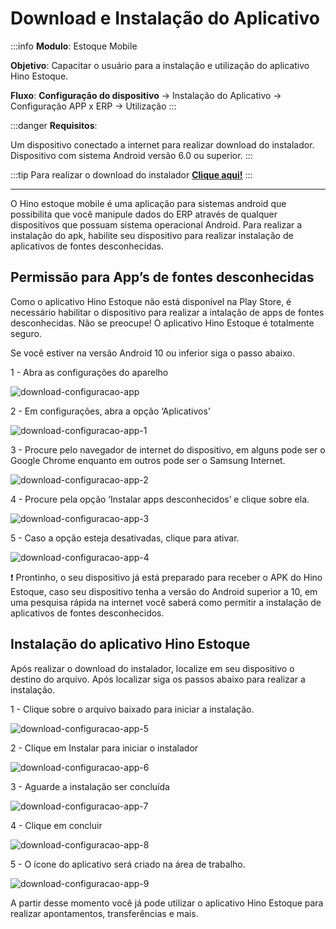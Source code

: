 # Download e Instalação do Aplicativo

:::info
**Modulo**: Estoque Mobile

**Objetivo**: Capacitar o usuário para a instalação e  utilização do aplicativo Hino Estoque.

**Fluxo**: **Configuração do dispositivo** → Instalação do Aplicativo → Configuração APP x ERP → Utilização
:::

:::danger
**Requisitos**: 

Um dispositivo conectado a internet para realizar download do instalador.
Dispositivo com sistema Android versão 6.0 ou superior.
:::

:::tip
Para realizar o download do instalador [**Clique aqui!**](download-configuracao-app.md)
:::

___

O Hino estoque mobile é uma aplicação para sistemas android que possibilita que você manipule dados do ERP através de qualquer dispositivos que possuam sistema operacional Android. Para realizar a instalação do apk, habilite seu dispositivo para realizar instalação de aplicativos de fontes desconhecidas.

## Permissão para App’s de fontes desconhecidas

Como o aplicativo Hino Estoque não está disponível na Play Store, é necessário habilitar o dispositivo para realizar a intalação de apps de fontes desconhecidas. Não se preocupe! O aplicativo Hino Estoque é totalmente seguro. 

Se você estiver na versão Android 10 ou inferior siga o passo abaixo.

1 - Abra as configurações do aparelho

![download-configuracao-app](./img/download-configuracao-app/download-configuracao-app.png)

2 - Em configurações, abra a opção ‘Aplicativos’

![download-configuracao-app-1](./img/download-configuracao-app/download-configuracao-app-1.png)

3 - Procure pelo navegador de internet do dispositivo, em alguns pode ser o Google Chrome enquanto em outros pode ser o Samsung Internet.

![download-configuracao-app-2](./img/download-configuracao-app/download-configuracao-app-2.png)

4 - Procure pela opção ‘Instalar apps desconhecidos’ e clique sobre ela.

![download-configuracao-app-3](./img/download-configuracao-app/download-configuracao-app-3.png)

5 -  Caso a opção esteja desativadas, clique para ativar.

![download-configuracao-app-4](./img/download-configuracao-app/download-configuracao-app-4.png)

❗ Prontinho, o seu dispositivo já está preparado para receber o APK do Hino Estoque, caso seu dispositivo tenha a versão do Android superior a 10, em uma pesquisa rápida na internet você saberá como permitir a instalação de aplicativos  de fontes desconhecidos.

## Instalação do aplicativo Hino Estoque

Após realizar o download do instalador, localize em seu dispositivo o destino do arquivo. Após localizar siga os passos abaixo para realizar a instalação.

1 - Clique sobre o arquivo baixado para iniciar a instalação.

![download-configuracao-app-5](./img/download-configuracao-app/download-configuracao-app-5.png)

2 - Clique em Instalar para iniciar o instalador

![download-configuracao-app-6](./img/download-configuracao-app/download-configuracao-app-6.png)

3 - Aguarde a instalação ser concluída

![download-configuracao-app-7](./img/download-configuracao-app/download-configuracao-app-7.png)

4 - Clique em concluir

![download-configuracao-app-8](./img/download-configuracao-app/download-configuracao-app-8.png)

5 - O ícone do aplicativo será criado na área de trabalho.

![download-configuracao-app-9](./img/download-configuracao-app/download-configuracao-app-9.png)

A partir desse momento você já pode utilizar o aplicativo Hino Estoque para realizar apontamentos, transferências e mais.